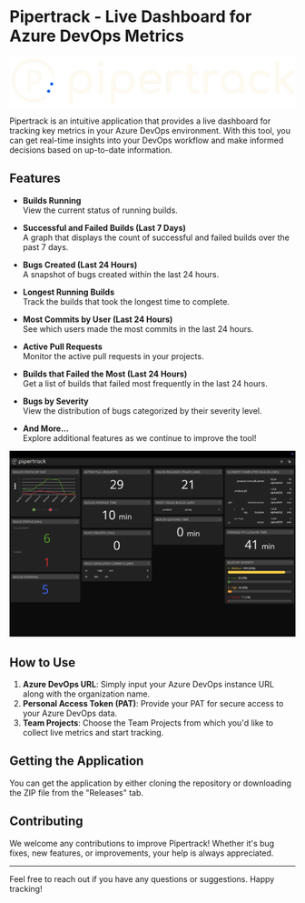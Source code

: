 # Pipertrack - Live Dashboard for Azure DevOps Metrics

![](docs/logo.png)

Pipertrack is an intuitive application that provides a live dashboard for tracking key metrics in your Azure DevOps environment. With this tool, you can get real-time insights into your DevOps workflow and make informed decisions based on up-to-date information.

## Features

- **Builds Running**  
  View the current status of running builds.

- **Successful and Failed Builds (Last 7 Days)**  
  A graph that displays the count of successful and failed builds over the past 7 days.

- **Bugs Created (Last 24 Hours)**  
  A snapshot of bugs created within the last 24 hours.

- **Longest Running Builds**  
  Track the builds that took the longest time to complete.

- **Most Commits by User (Last 24 Hours)**  
  See which users made the most commits in the last 24 hours.

- **Active Pull Requests**  
  Monitor the active pull requests in your projects.

- **Builds that Failed the Most (Last 24 Hours)**  
  Get a list of builds that failed most frequently in the last 24 hours.

- **Bugs by Severity**  
  View the distribution of bugs categorized by their severity level.

- **And More...**  
  Explore additional features as we continue to improve the tool!

![](docs/appv2.png)

## How to Use

1. **Azure DevOps URL**: Simply input your Azure DevOps instance URL along with the organization name.
2. **Personal Access Token (PAT)**: Provide your PAT for secure access to your Azure DevOps data.
3. **Team Projects**: Choose the Team Projects from which you'd like to collect live metrics and start tracking.

## Getting the Application

You can get the application by either cloning the repository or downloading the ZIP file from the "Releases" tab.

## Contributing

We welcome any contributions to improve Pipertrack! Whether it's bug fixes, new features, or improvements, your help is always appreciated.

---

Feel free to reach out if you have any questions or suggestions. Happy tracking!

